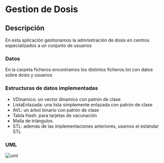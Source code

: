 # Gestion de Dosis

## Descripción

En esta aplicación gestionamos la admnistración de dosis en centros especializados a un conjunto de usuarios

### Datos

En la carpeta ficheros encontramos los distintos ficheros.txt con datos sobre dosis y usuarios

### Estructuras de datos implementadas

- VDinamico: un vector dinamico con patrón de clase
- ListaEnlazada: una lista simplemente enlazada con patrón de clase
- AVL: un árbol binario con patrón de clase
- Tabla Hash: para tarjetas de vacunación
- Malla de triángulos.
- STL: además de las implementaciones anteriores, usamos el estándar STL

### UML

![uml](https://user-images.githubusercontent.com/49394226/143212698-01961d9f-0d8a-4c9c-b94c-f5a35d7f089d.png)


